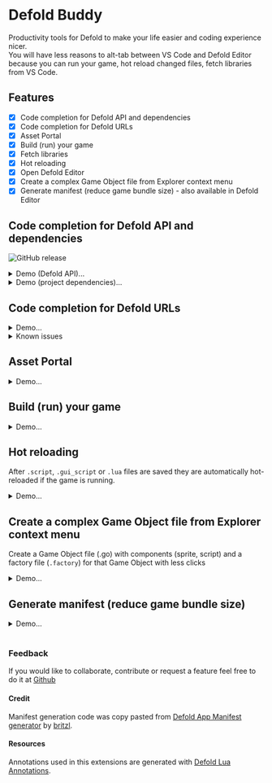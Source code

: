 # Defold Buddy

Productivity tools for Defold to make your life easier and coding experience nicer.<br/>
You will have less reasons to alt-tab between VS Code and Defold Editor because you can run your game, hot reload changed files, fetch libraries from VS Code.

## Features

- [x] Code completion for Defold API and dependencies
- [x] Code completion for Defold URLs
- [x] Asset Portal
- [x] Build (run) your game
- [x] Fetch libraries
- [x] Hot reloading
- [x] Open Defold Editor
- [x] Create a complex Game Object file from Explorer context menu
- [x] Generate manifest (reduce game bundle size) - also available in Defold Editor

## Code completion for Defold API and dependencies

![GitHub release](https://img.shields.io/github/v/release/mikatuo/defold-lua-annotations.svg?include_prereleases=&sort=semver&color=)

<details><summary>Demo (Defold API)...</summary><p>

1. Open a Defold project
2. You should see a prompt to initialize the extension

or

1. Press `Ctrl+Shift+P` (or `Cmd+Shift+P`) or go to `View` > `Command Palette`.
2. Select `Defold Buddy: Initialize`

![a138ae9600cd0fa1d520bb4fbb8f33c897f3aa8f](https://user-images.githubusercontent.com/7230306/222926907-57a8eae2-8db7-43d1-9d6c-80e651d83d3c.gif)

![4cf75769ac699bbe2e1242fd9f6af705ccb29816](https://user-images.githubusercontent.com/7230306/222926911-23dd658c-359f-4739-8d04-e83add96aba0.png)
</p></details>

<details><summary>Demo (project dependencies)...</summary><p>

![2647bce06606342c31c08006257d11e0173b23f5](https://user-images.githubusercontent.com/7230306/222926955-41f35bf5-bba3-4a96-8399-5edb8179e482.gif)
</p></details>

## Code completion for Defold URLs

<details><summary>Demo...</summary><p>

Note: read about the [addressing](https://defold.com/manuals/addressing/) if you are not familiar with the concept

![fb28a66cc769e7ccf8135deb9bfc110bbbf2eb6a](https://user-images.githubusercontent.com/7230306/222926962-645fb3aa-7eaf-408d-8c7b-8464d76df6c2.gif)
</p></details>

<details><summary>Known issues</summary>

For now the suggestions are not refreshed automatically when you make any changes to your .go and .collection files. For now you need to re-index them manually by running a command.

1. Open a `.script` file, you should see suggestions after typing a `"`, or pushing `Ctrl+Enter` with cursor next to a `"`.
2. Run "Defold Buddy: Index game files for autocompletion" when you need to refresh the autocompletion
</details>

## Asset Portal

<details><summary>Demo...</summary><p>

1. Press `Ctrl+Shift+P` (or `Cmd+Shift+P`) or go to `View` > `Command Palette`.
2. Select `Defold Buddy: Asset Portal`

![ezgif-4-b091012f33](https://github.com/mikatuo/vscode-defold-buddy/assets/7230306/7ff1547f-d43c-4195-8066-5542c0509df8)
</p></details>

## Build (run) your game

<details><summary>Demo...</summary><p>

Note: requires Defold editor running in the background

Note: you can [set a hotkey](https://code.visualstudio.com/docs/getstarted/keybindings) for this command as well as for any other command

![81887c48d3bad6b29c9dbb49bea0c179d652cb05](https://user-images.githubusercontent.com/7230306/222926974-5c4d7e5b-a29d-427b-a33e-abb29b09701c.gif)
</p></details>

## Hot reloading

After `.script`, `.gui_script` or `.lua` files are saved they are automatically hot-reloaded if the game is running.

<details><summary>Demo...</summary><p>

Note: read about [hot reloading](https://defold.com/manuals/hot-reload/) in Defold

1. Open Defold editor
2. Run your game via the editor
3. Modify a .script file and save it, the modified file should be hot-reloaded

https://user-images.githubusercontent.com/7230306/222926994-3aa97bc2-74c4-48f7-a183-176b024d2a41.mp4
</p></details>

## Create a complex Game Object file from Explorer context menu

Create a Game Object file (.go) with components (sprite, script) and a factory file (`.factory`) for that Game Object with less clicks

<details><summary>Demo...</summary><p>

![147121c5ed7f8954862f3a27fee4cf8cf1efaa16](https://user-images.githubusercontent.com/7230306/222927012-4947ddb0-7b93-4bed-8e5e-4f96cb757d6f.gif)
</p></details>

## Generate manifest (reduce game bundle size)

<details><summary>Demo...</summary><p>

You can generate the app manifest from Defold editor:

![fc6f5813cdea82f6a8f264f7634f3b28855e6a3f_2_408x429](https://user-images.githubusercontent.com/7230306/222927049-96c8af0b-880d-4021-9a63-7e9e031aeb16.png)

Or from VSCode:

![8ea1248ec0f937778e9e3645a4158209fb53ada0](https://user-images.githubusercontent.com/7230306/222927056-03cd09eb-9fdb-4801-9286-a8d9c7d77aad.gif)
</p></details>

<br/>

### Feedback

If you would like to collaborate, contribute or request a feature feel free to do it at [Github](https://github.com/mikatuo/vscode-defold-buddy)

#### Credit

Manifest generation code was copy pasted from [Defold App Manifest generator](https://github.com/britzl/manifestation) by [britzl](https://github.com/britzl).

#### Resources

Annotations used in this extensions are generated with [Defold Lua Annotations](https://github.com/mikatuo/defold-lua-annotations).
